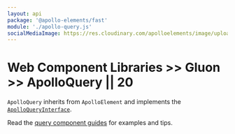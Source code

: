 ```yaml
---
layout: api
package: '@apollo-elements/fast'
module: './apollo-query.js'
socialMediaImage: https://res.cloudinary.com/apolloelements/image/upload/w_1200,h_630,c_fill,q_auto,f_auto/w_600,c_fit,co_rgb:eee,g_south_west,x_60,y_200,l_text:open%20sans_128_bold:Query/w_1200,h_630,c_fill,q_auto,f_auto/w_600,c_fit,co_rgb:eee,g_south_west,x_60,y_100,l_text:open%20sans_78:Apollo%20Elements/w_1200,h_630,c_fill,q_auto,f_auto/w_600,c_fit,co_rgb:eee,g_south_west,x_60,y_50,l_text:open%20sans_48:Gluon/social-template.svg
---
```

# Web Component Libraries >> Gluon >> ApolloQuery || 20

`ApolloQuery` inherits from `ApolloElement` and implements the [`ApolloQueryInterface`](/api/interfaces/query/).

Read the [query component guides](../../../../guides/building-apps/queries/) for examples and tips.
